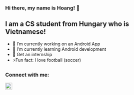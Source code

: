 ### Hi there, my name is Hoang! 👋

## I am a CS student from Hungary who is Vietnamese!

- 🔭 I’m currently working on an Android App
- 🌱 I’m currently learning Android development
- 🥅 Get an internship
- :zap:Fun fact: I love football (soccer)

### Connect with me:

[<img align="left" alt="Linkedin" width="22px" src="https://image.flaticon.com/icons/svg/1409/1409945.svg" />][linkedin]


[linkedin]: https://www.linkedin.com/in/hoangml/


